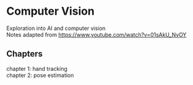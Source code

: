 # Computer Vision
Exploration into AI and computer vision  
Notes adapted from https://www.youtube.com/watch?v=01sAkU_NvOY

## Chapters
chapter 1: hand tracking  
chapter 2: pose estimation  